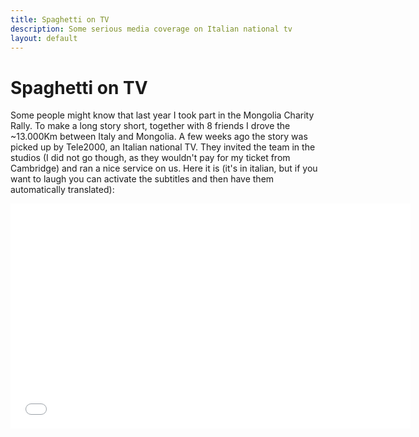 ```yaml
---
title: Spaghetti on TV
description: Some serious media coverage on Italian national tv
layout: default
---
```


# Spaghetti on TV

Some people might know that last year I took part in the Mongolia Charity Rally. To make a long story short, together with 8 friends I drove the ~13.000Km between Italy and Mongolia.
A few weeks ago the story was picked up by Tele2000, an Italian national TV. They invited the team in the studios (I did not go though, as they wouldn't pay for my ticket from Cambridge) and ran a nice service on us. 
Here it is (it's in italian, but if you want to laugh you can activate the subtitles and then have them automatically translated):

<iframe width="640" height="360" src="//www.youtube-nocookie.com/embed/qpS43c4uRWs?rel=0" frameborder="0" allowfullscreen></iframe>


